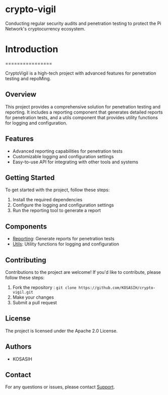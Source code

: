 # crypto-vigil

Conducting regular security audits and penetration testing to protect the Pi Network's cryptocurrency ecosystem.

# Introduction
================

CryptoVigil is a high-tech project with advanced features for penetration testing and repoMing.

## Overview

This project provides a comprehensive solution for penetration testing and reporting. It includes a reporting component that generates detailed reports for penetration tests, and a utils component that provides utility functions for logging and configuration.

## Features

* Advanced reporting capabilities for penetration tests
* Customizable logging and configuration settings
* Easy-to-use API for integrating with other tools and systems

## Getting Started

To get started with the project, follow these steps:

1. Install the required dependencies
2. Configure the logging and configuration settings
3. Run the reporting tool to generate a report

## Components

* [Reporting](docs/reporting.md): Generate reports for penetration tests
* [Utils](docs/utils.md): Utility functions for logging and configuration

## Contributing

Contributions to the project are welcome! If you'd like to contribute, please follow these steps:

1. Fork the repository : `git clone https://github.com/KOSASIH/crypto-vigil.git`
2. Make your changes
3. Submit a pull request

## License

The project is licensed under the Apache 2.0 License.

## Authors

* KOSASIH

## Contact

For any questions or issues, please contact [Support](support@cryptovigil.com).
